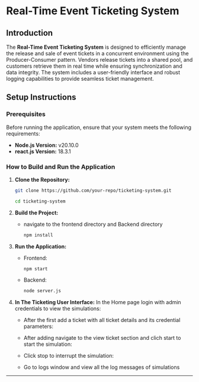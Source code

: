 
# Real-Time Event Ticketing System

## Introduction
The **Real-Time Event Ticketing System** is designed to efficiently manage the release and sale of event tickets in a concurrent environment using the Producer-Consumer pattern. Vendors release tickets into a shared pool, and customers retrieve them in real time while ensuring synchronization and data integrity. The system includes a user-friendly interface and robust logging capabilities to provide seamless ticket management.

## Setup Instructions

### Prerequisites
Before running the application, ensure that your system meets the following requirements:
- **Node.js Version:** v20.10.0
- **react.js Version:** 18.3.1

### How to Build and Run the Application
1. **Clone the Repository:**
   ```bash
   git clone https://github.com/your-repo/ticketing-system.git
   ```
   ```bash
   cd ticketing-system
   ```

2. **Build the Project:**
   - navigate to the frontend directory and Backend directory
     ```bash
     npm install
     ```

4. **Run the Application:**
   - Frontend:
     ```bash
     npm start
     ```
   - Backend:
     ```bash
     node server.js
     ```

5. **In The Ticketing User Interface:**
   In the Home page login with admin credentials to view the simulations:


   - After the first add a ticket with all ticket details and its credential parameters:

   - After adding navigate to the view ticket section and clich start to start the simulation:

   - Click stop to interrupt the simulation:

   - Go to logs window and view all the log messages of simulations
   

---
